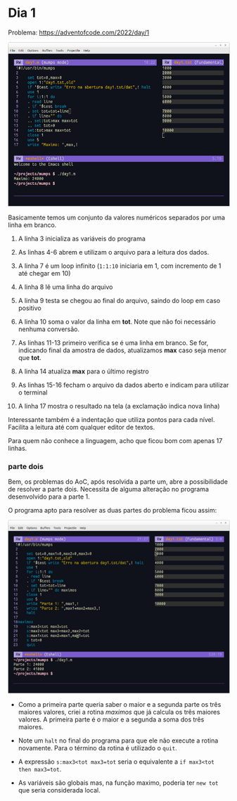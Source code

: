 # Dia 1

Problema: https://adventofcode.com/2022/day/1

![](images/day1.png)

Basicamente temos um conjunto da valores numéricos separados por uma linha em branco. 

1. A linha 3 inicializa as variáveis do programa

2. As linhas 4-6 abrem e utilizam o arquivo para a leitura dos dados.

3. A linha 7 é um loop infinito (```1:1:10``` iniciaria em 1, com incremento de 1 até chegar em 10)

4. A linha 8 lê uma linha do arquivo

5. A linha 9 testa se chegou ao final do arquivo, saindo do loop em caso positivo

6. A linha 10 soma o valor da linha em **tot**. Note que não foi necessário nenhuma conversão. 

7. As linhas 11-13 primeiro verifica se é uma linha em branco. Se for, indicando final da amostra de dados, atualizamos **max** caso seja menor que **tot**.

8. A linha 14 atualiza **max** para o último registro

9. As linhas 15-16 fecham o arquivo da dados aberto e indicam para utilizar o terminal

10. A linha 17 mostra o resultado na tela (a exclamação indica nova linha)

Interessante também é a indentação que utiliza pontos para cada nível. Facilita a leitura até com qualquer editor de textos.

Para quem não conhece a linguagem, acho que ficou bom com apenas 17 linhas. 

### parte dois

Bem, os problemas do AoC, após resolvida a parte um, abre a possibilidade de resolver a parte dois. Necessita de alguma alteração no programa desenvolvido para a parte 1.

O programa apto para resolver as duas partes do problema ficou assim:

![](images/day1a.png)

- Como a primeira parte queria saber o maior e a segunda parte os três maiores valores, criei a rotina *maximos* que já calcula os três maiores valores. A primeira parte é o maior e a segunda a soma dos três maiores. 

- Note um ```halt``` no final do programa para que ele não execute a rotina novamente. Para o término da rotina é utilizado o ```quit```. 

- A expressão ```s:max3<tot max3=tot``` seria o equivalente a ```if max3<tot then max3=tot```.

- As variáveis são globais mas, na função maximo, poderia ter ```new tot``` que seria considerada local.
